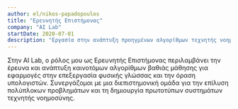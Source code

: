```yaml
---
author: el/nikos-papadopoulos
title: "Ερευνητής Επιστήμονας"
company: "AI Lab"
startDate: 2020-07-01
description: "Εργασία στην ανάπτυξη προηγμένων αλγορίθμων τεχνητής νοημοσύνης και μηχανικής μάθησης."
---
```


Στην AI Lab, ο ρόλος μου ως Ερευνητής Επιστήμονας περιλαμβάνει την έρευνα και ανάπτυξη καινοτόμων αλγορίθμων βαθιάς μάθησης για εφαρμογές στην επεξεργασία φυσικής γλώσσας και την όραση υπολογιστών. Συνεργάζομαι με μια διεπιστημονική ομάδα για την επίλυση πολύπλοκων προβλημάτων και τη δημιουργία πρωτοτύπων συστημάτων τεχνητής νοημοσύνης.

